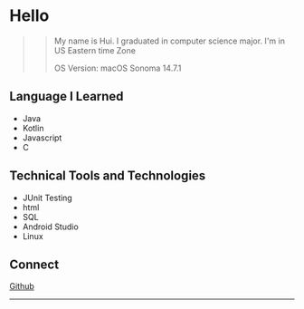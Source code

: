 # **Hello**

> > My name is Hui. I graduated in computer science major. I'm in US Eastern time Zone
> >
> > OS Version: macOS Sonoma 14.7.1

## Language I Learned

  - Java
  - Kotlin
  - Javascript
  - C

## Technical Tools and Technologies

  - JUnit Testing
  - html
  - SQL
  - Android Studio
  - Linux

## Connect


   [Github](https://github.com/huitk)


-----
